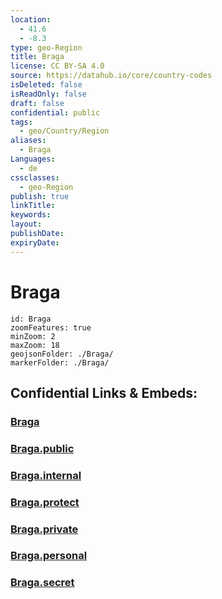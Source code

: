 ```yaml
---
location:
  - 41.6
  - -8.3
type: geo-Region
title: Braga
license: CC BY-SA 4.0
source: https://datahub.io/core/country-codes
isDeleted: false
isReadOnly: false
draft: false
confidential: public
tags:
  - geo/Country/Region
aliases:
  - Braga
Languages:
  - de
cssclasses:
  - geo-Region
publish: true
linkTitle:
keywords:
layout:
publishDate:
expiryDate:
---
```


# Braga

```leaflet
id: Braga
zoomFeatures: true 
minZoom: 2 
maxZoom: 18
geojsonFolder: ./Braga/
markerFolder: ./Braga/
```


## Confidential Links & Embeds: 

### [Braga](/_Standards/Earth/Continent/Europe/Europe~South/Portugal/Districts~Portugal/Braga.md) 

### [Braga.public](/_public/Earth/Continent/Europe/Europe~South/Portugal/Districts~Portugal/Braga.public.md) 

### [Braga.internal](/_internal/Earth/Continent/Europe/Europe~South/Portugal/Districts~Portugal/Braga.internal.md) 

### [Braga.protect](/_protect/Earth/Continent/Europe/Europe~South/Portugal/Districts~Portugal/Braga.protect.md) 

### [Braga.private](/_private/Earth/Continent/Europe/Europe~South/Portugal/Districts~Portugal/Braga.private.md) 

### [Braga.personal](/_personal/Earth/Continent/Europe/Europe~South/Portugal/Districts~Portugal/Braga.personal.md) 

### [Braga.secret](/_secret/Earth/Continent/Europe/Europe~South/Portugal/Districts~Portugal/Braga.secret.md)


